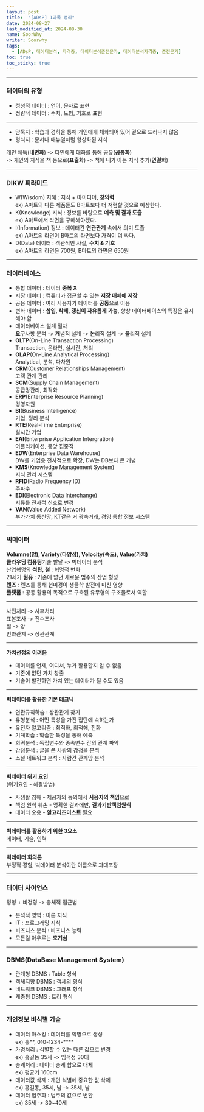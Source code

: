 ```yaml
---
layout: post
title:  "[ADsP] 1과목 정리"
date: 2024-08-27
last_modified_at: 2024-08-30
name: SoorWhy
writer: Soorwhy
tags:
  - [ADsP, 데이터분석, 자격증, 데이터분석준전문가, 데이터분석자격증, 준전문가]
toc: true
toc_sticky: true
---
```

* * *
### 데이터의 유형
* 정성적 데이터 : 언어, 문자로 표현
* 정량적 데이터 : 수치, 도형, 기호로 표현 

* * *
* 암묵지 : 학습과 경허을 통해 개인에게 체화되어 있어 겉으로 드러나지 않음
* 형식지 : 문서나 매뉴얼처럼 형상화된 지식  

개인 체득(<b>내면화</b>) -> 타인에게 대화를 통해 공유(<b>공통화</b>)  
-> 개인의 지식을 책 등으로(<b>표출화</b>) -> 책에 내가 아는 지식 추가(<b>연결화</b>)

* * *
### DIKW 피라미드
* W(Wisdom) 지혜 : 지식 + 아이디어, <b>창의력</b>  
ex) A마트의 다른 제품들도 B마트보다 더 저렴할 것으로 예상한다.
* K(Knowledge) 지식 : 정보를 바탕으로 <b>예측 및 결과 도출</b>   
ex) A마트에서 라면을 구매해야겠다.
* I(Information) 정보 : 데이터간 <b>연관관계</b> 속에서 의미 도출  
ex) A마트의 라면이 B마트의 라면보다 가격이 더 싸다.
* D(Data) 데이터 : 객관적인 사실, <b>수치 & 기호</b>   
ex) A마트의 라면은 700원, B마트의 라면은 650원

* * *
### 데이터베이스
* 통합 데이터 : 데이터 <b>중복 X</b>
* 저장 데이터 : 컴퓨터가 접근할 수 있는 <b>저장 매체에 저장</b>
* 공용 데이터 : 여러 사용자가 데이터를 <b>공동</b>으로 이용
* 변화 데이터 : <b>삽입, 삭제, 갱신이 자유롭게 가능</b>, 항상 데이터베이스의 특징은 유지해야 함
* 데이터베이스 설계 절차  
<b>요</b>구사항 분석 -> <b>개</b>념적 설계 -> <b>논</b>리적 설계 -> <b>물</b>리적 설계
* <b>OLTP</b>(On-Line Transaction Processing)  
Transaction, 온라인, 실시간, 처리
* <b>OLAP</b>(On-Line Analytical Processing)   
Analytical, 분석, 다차원
* <b>CRM</b>(Customer Relationships Management)  
고객 관계 관리
* <b>SCM</b>(Supply Chain Management)  
공급망관리, 최적화
* <b>ERP</b>(Enterprise Resource Planning)   
경영자원
* <b>BI</b>(Business Intelligence)   
기업, 정리 분석
* <b>RTE</b>(Real-Time Enterprise)   
실시간 기업
* <b>EAI</b>(Enterprise Application Intergration)  
어플리케이션, 중앙 집중적
* <b>EDW</b>(Enterprise Data Warehouse)  
DW를 기업용 전사적으로 확장, DW는 DB보다 큰 개념
* <b>KMS</b>(Knowledge Management System)  
지식 관리 시스템
* <b>RFID</b>(Radio Frequency ID)  
주파수
* <b>EDI</b>(Electronic Data Interchange)  
서류를 전자적 신호로 변경
* <b>VAN</b>(Value Added Network)  
부가가치 통신망, KT같은 거
광속거래, 경영 통합 정보 시스템

* * *
### 빅데이터
<b>Volumne(양), Variety(다양성), Velocity(속도), Value(가치)</b>  
<b>클라우딩 컴퓨팅</b>기술 발달 -> 빅데이터 분석  
산업혁명의 <b>석탄, 철</b> : 혁명적 변화  
21세기 <b>원유</b> : 기존에 없던 새로운 범주의 산업 형성  
<b>렌즈</b> : 렌즈를 통해 현미경이 생물학 발전에 미친 영향  
<b>플랫폼</b> : 공동 활용의 목적으로 구축된 유무형의 구조물로서 역할

* * *
사전처리 -> 사후처리  
표본조사 -> 전수조사  
질 -> 양  
인과관계 -> 상관관계  
* * *
<b>가치선정의 어려움</b>  
* 데이터를 언제, 어디서, 누가 활용할지 알 수 없음   
* 기존에 없던 가치 창출   
* 기술이 발전하면 가치 있는 데이터가 될 수도 있음   

* * *
<b>빅데이터를 활용한 기본 테크닉</b>
* 연관규칙학습 : 상관관계 찾기  
* 유형분석 : 어떤 특성을 가진 집단에 속하는가   
* 유전자 알고리즘 : 최적화, 최적해, 진화  
* 기계학습 : 학습한 특성을 통해 예측  
* 회귀분석 : 독립변수와 종속변수 간의 관계 파악 
* 감정분석 : 글을 쓴 사람의 감정을 분석 
* 소셜 네트워크 분석 : 사람간 관계망 분석 

* * *
<b>빅데이터 위기 요인</b>   
(위기요인 - 해결방법)   
* 사생활 침해 - 제공자의 동의에서 <b>사용자의 책임</b>으로  
* 책임 원칙 훼손 - 명확한 결과에만, <b>결과기반책임원칙</b>   
* 데이터 오용 - <b>알고리즈미스트</b> 필요  

* * *
<b>빅데이터를 활용하기 위한 3요소</b>   
데이터, 기술, 인력
* * *

<b>빅데이터 회의론</b>  
부정적 경험, 빅데이터 분석이란 이름으로 과대포장
* * *

### 데이터 사이언스
정형 + 비정형 -> 총체적 접근법  
* 분석적 영역 : 이론 지식 
* IT : 프로그래밍 지식  
* 비즈니스 분석 : 비즈니스 능력   
* 모든걸 아우르는 <b>호기심</b>

* * *
### DBMS(DataBase Management System)  
* 관계형 DBMS : Table 형식  
* 객체지향 DBMS : 객체의 형식 
* 네트워크 DBMS : 그래프 형식 
* 계층형 DBMS : 트리 형식

* * *
### 개인정보 비식별 기술  
* 데이터 마스킹 : 데이터를 익명으로 생성  
ex) 홍\*\*, 010-1234-\*\*\*\* 
* 가명처리 : 식별할 수 있는 다른 값으로 변경  
ex) 홍길동 35세 -> 임꺽정 30대  
* 총계처리 : 데이터 총계 합으로 대체  
ex) 평균키 160cm  
* 데이터값 삭제 : 개인 식별에 중요한 값 삭제  
ex) 홍길동, 35세, 남 -> 35세, 남  
* 데이터 범주화 : 범주의 값으로 변환  
ex) 35세 -> 30~40세